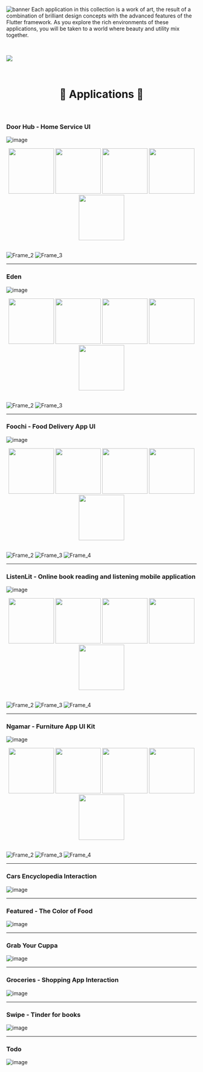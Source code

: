 ![banner](.github/images/new_banner.png)
Each application in this collection is a work of art, the result of a combination of brilliant design concepts with the advanced features of the Flutter framework. As you explore the rich environments of these applications, you will be taken to a world where beauty and utility mix together.

<br/>

![](.github/images/dashboard.png)

<br/>


<div align="center"><h1>🌟 Applications 🌟</h1></div>

<br/>

### Door Hub - Home Service UI

![image](https://github.com/moha-b/Pretty-Ui/assets/73842931/858a1edc-40a3-440e-8886-947760b158d3)

<div align="center">
<img width="120"  src="Door%20Hub/screenshots/color1.png"/>
<img width="120"  src="Door%20Hub/screenshots/color2.png"/>
<img width="120"  src="Door%20Hub/screenshots/color3.png"/>
<img width="120"  src="Door%20Hub/screenshots/color4.png"/>
<img width="120"  src="Door%20Hub/screenshots/color5.png"/>
</div>

<br/>

![Frame_2](Door%20Hub/screenshots/Frame_2.png)
![Frame_3](Door%20Hub/screenshots/Frame_3.png)

---

### Eden

![image](https://github.com/moha-b/Pretty-Ui/assets/73842931/8e804125-e9df-4b43-87eb-f680165a00b6)

<div align="center">
<img width="120"  src="Eden/screenshots/color.png"/>
<img width="120"  src="Eden/screenshots/color2.png"/>
<img width="120"  src="Eden/screenshots/color3.png"/>
<img width="120"  src="Eden/screenshots/color4.png"/>
<img width="120"  src="Eden/screenshots/color5.png"/>
</div>

<br/>

![Frame_2](Eden/screenshots/Frame_2.png)
![Frame_3](Eden/screenshots/Frame_3.png)

---

### Foochi - Food Delivery App UI

![image](https://github.com/moha-b/Pretty-Ui/assets/73842931/974f6a78-ed27-4952-9ea6-db253c15d2d2)

<div align="center">
<img width="120"  src="Foochi/screenshots/color1.png"/>
<img width="120"  src="Foochi/screenshots/color2.png"/>
<img width="120"  src="Foochi/screenshots/color3.png"/>
<img width="120"  src="Foochi/screenshots/color4.png"/>
<img width="120"  src="Foochi/screenshots/color5.png"/>
</div>

<br/>

![Frame_2](Foochi/screenshots/Frame_2.jpg)
![Frame_3](Foochi/screenshots/Frame_3.jpg)
![Frame_4](Foochi/screenshots/Frame_4.jpg)

---

### ListenLit - Online book reading and listening mobile application

![image](https://github.com/moha-b/Pretty-Ui/assets/73842931/1b1f636a-4861-4f7a-9112-6feaf273f8ae)

<div align="center">
<img width="120"  src="ListenLit/screenshots/color1.png"/>
<img width="120"  src="ListenLit/screenshots/color2.png"/>
<img width="120"  src="ListenLit/screenshots/color3.png"/>
<img width="120"  src="ListenLit/screenshots/color4.png"/>
<img width="120"  src="ListenLit/screenshots/color5.png"/>
</div>

<br/>

![Frame_2](ListenLit/screenshots/Frame_2.jpg)
![Frame_3](ListenLit/screenshots/Frame_3.jpg)
![Frame_4](ListenLit/screenshots/Frame_4.jpg)

---

### Ngamar - Furniture App UI Kit

![image](https://github.com/moha-b/Pretty-Ui/assets/73842931/24671800-c66b-48d9-9bf3-2feaf750d159)


<div align="center">
<img width="120"  src="Ngamar/screenshots/color1.png"/>
<img width="120"  src="Ngamar/screenshots/color2.png"/>
<img width="120"  src="Ngamar/screenshots/color3.png"/>
<img width="120"  src="Ngamar/screenshots/color4.png"/>
<img width="120"  src="Ngamar/screenshots/color5.png"/>
</div>

<br/>

![Frame_2](Ngamar/screenshots/Frame_2.jpg)
![Frame_3](Ngamar/screenshots/Frame_3.jpg)
![Frame_4](Ngamar/screenshots/Frame_4.jpg)

---

### Cars Encyclopedia Interaction

![image](https://github.com/moha-b/Pretty-Ui/assets/73842931/f7bc9475-7b17-4f01-a630-ff87eef72bba)

---

### Featured - The Color of Food

![image](https://github.com/moha-b/Pretty-Ui/assets/73842931/f71fd9b6-840d-454d-949e-330a8cce2fe4)

---

### Grab Your Cuppa

![image](https://github.com/moha-b/Pretty-Ui/assets/73842931/1dedc88d-3398-4fa4-be1d-a42e78612c12)

---

### Groceries - Shopping App Interaction

![image](https://github.com/moha-b/Pretty-Ui/assets/73842931/4cba2ef0-4de9-4d55-b992-e957a194b7a6)

---

### Swipe - Tinder for books

![image](https://github.com/moha-b/Pretty-Ui/assets/73842931/a5305c05-b5b6-4743-81df-167c0f080598)

---
### Todo

![image](https://github.com/moha-b/Pretty-Ui/assets/73842931/60137914-6328-40af-ba27-8c54eaa2fbb6)
